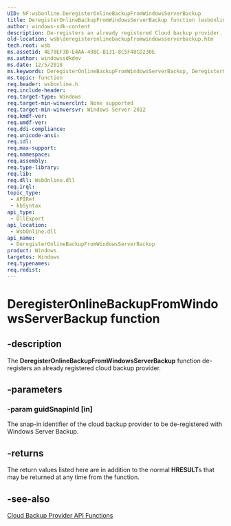 ```yaml
---
UID: NF:wsbonline.DeregisterOnlineBackupFromWindowsServerBackup
title: DeregisterOnlineBackupFromWindowsServerBackup function (wsbonline.h)
author: windows-sdk-content
description: De-registers an already registered Cloud backup provider.
old-location: wsb\deregisteronlinebackupfromwindowsserverbackup.htm
tech.root: wsb
ms.assetid: 4E70EF3D-E4AA-498C-B131-8C5F48CD230E
ms.author: windowssdkdev
ms.date: 12/5/2018
ms.keywords: DeregisterOnlineBackupFromWindowsServerBackup, DeregisterOnlineBackupFromWindowsServerBackup function [Windows Server Backup], wsb.deregisteronlinebackupfromwindowsserverbackup, wsbonline/DeregisterOnlineBackupFromWindowsServerBackup
ms.topic: function
req.header: wsbonline.h
req.include-header: 
req.target-type: Windows
req.target-min-winverclnt: None supported
req.target-min-winversvr: Windows Server 2012
req.kmdf-ver: 
req.umdf-ver: 
req.ddi-compliance: 
req.unicode-ansi: 
req.idl: 
req.max-support: 
req.namespace: 
req.assembly: 
req.type-library: 
req.lib: 
req.dll: WsbOnline.dll
req.irql: 
topic_type:
 - APIRef
 - kbSyntax
api_type:
 - DllExport
api_location:
 - WsbOnline.dll
api_name:
 - DeregisterOnlineBackupFromWindowsServerBackup
product: Windows
targetos: Windows
req.typenames: 
req.redist: 
---
```


# DeregisterOnlineBackupFromWindowsServerBackup function


## -description


The 
  <b>DeregisterOnlineBackupFromWindowsServerBackup</b> 
  function de-registers an already registered cloud backup provider.


## -parameters




### -param guidSnapinId [in]

The snap-in identifier of the cloud backup provider to be de-registered with Windows Server Backup.


## -returns



The return values listed here are in addition to the normal <b>HRESULT</b>s that may 
    be returned at any time from the function.




## -see-also




<a href="https://msdn.microsoft.com/61F77E92-19EF-4409-9435-CD03ACCE810D">Cloud  Backup Provider API Functions</a>
 

 

